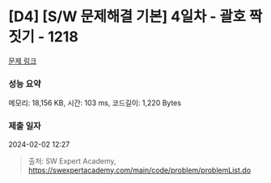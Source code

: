 # [D4] [S/W 문제해결 기본] 4일차 - 괄호 짝짓기 - 1218 

[문제 링크](https://swexpertacademy.com/main/code/problem/problemDetail.do?contestProbId=AV14eWb6AAkCFAYD) 

### 성능 요약

메모리: 18,156 KB, 시간: 103 ms, 코드길이: 1,220 Bytes

### 제출 일자

2024-02-02 12:27



> 출처: SW Expert Academy, https://swexpertacademy.com/main/code/problem/problemList.do